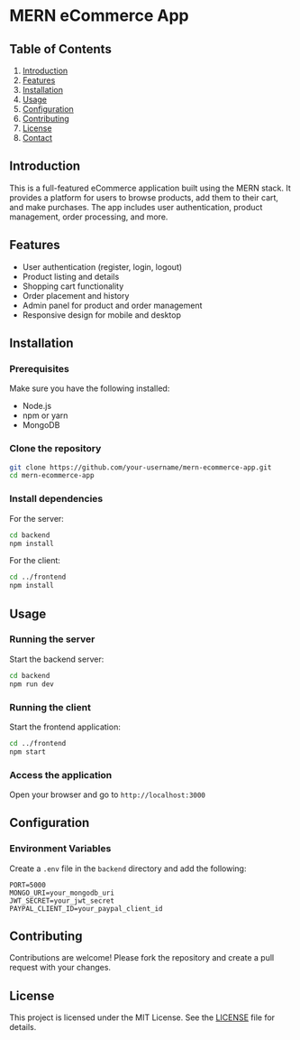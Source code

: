 # MERN eCommerce App

## Table of Contents
 
1. [Introduction](#introduction)
2. [Features](#features)
3. [Installation](#installation)
4. [Usage](#usage)
5. [Configuration](#configuration)
6. [Contributing](#contributing)
7. [License](#license)
8. [Contact](#contact)

## Introduction

This is a full-featured eCommerce application built using the MERN stack. It provides a platform for users to browse products, add them to their cart, and make purchases. The app includes user authentication, product management, order processing, and more.

## Features

- User authentication (register, login, logout)
- Product listing and details
- Shopping cart functionality
- Order placement and history
- Admin panel for product and order management
- Responsive design for mobile and desktop

## Installation

### Prerequisites

Make sure you have the following installed:

- Node.js
- npm or yarn
- MongoDB

### Clone the repository

```bash
git clone https://github.com/your-username/mern-ecommerce-app.git
cd mern-ecommerce-app
```

### Install dependencies

For the server:

```bash
cd backend
npm install
```

For the client:

```bash
cd ../frontend
npm install
```

## Usage

### Running the server

Start the backend server:

```bash
cd backend
npm run dev
```

### Running the client

Start the frontend application:

```bash
cd ../frontend
npm start
```

### Access the application

Open your browser and go to `http://localhost:3000`

## Configuration

### Environment Variables

Create a `.env` file in the `backend` directory and add the following:

```env
PORT=5000
MONGO_URI=your_mongodb_uri
JWT_SECRET=your_jwt_secret
PAYPAL_CLIENT_ID=your_paypal_client_id
```

## Contributing

Contributions are welcome! Please fork the repository and create a pull request with your changes.

## License

This project is licensed under the MIT License. See the [LICENSE](LICENSE) file for details.
